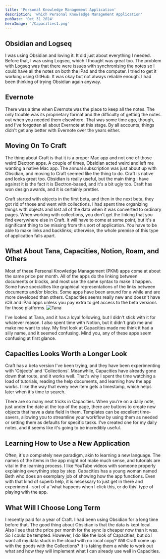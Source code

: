 ```yaml
---
title: 'Personal Knowledge Management Application'
description: 'which Personal Knowledge Management Application'
pubDate: 'Oct 31 2024'
heroImage: '/Capacities1.png'
---
```

## Obsidian and Logseq

I was using Obsidian and loving it. It did just about everything I needed. Before that, I was using Logseq, which I thought was great too. The problem with Logseq was that there were issues with synchronising the notes so I could have all the notes on both the iPad and the computer. I tried to get it working using GitHub. It was okay but not always reliable enough. I had been thinking of trying Obsidian again anyway.

## Evernote

There was a time when Evernote was the place to keep all the notes. The only trouble was its proprietary format and the difficulty of getting the notes out when you needed them elsewhere. That was some time ago, though, and I've forgotten all about Evernote at this stage. By all accounts, things didn't get any better with Evernote over the years either.

## Moving On To Craft

The thing about Craft is that it is a proper Mac app and not one of those weird Electron apps. A couple of times, Obsidian acted weird and left me wanting a native Mac app. The annual subscription was just about up with Obsidian, and moving to Craft seemed like the thing to do. Craft is native and looks great too. Obsidian is really useful, but the main thing I have against it is the fact it is Electron-based, and it's a bit ugly too. Craft has won design awards, and it is certainly prettier.

Craft started with objects in the first beta, and then in the next beta, they got rid of those and went with collections. I had spent time organizing things with objects and lost all of the data when it was converted to ordinary pages. When working with collections, you don't get the linking that you find everywhere else in Craft. It will have to come at some point, but it's a significant thing to be missing from this sort of application. You have to be able to make links and backlinks; otherwise, the whole premise of this type of application falls apart.

## What About Tana, Capacities, Notion, Roam, and Others

Most of these Personal Knowledge Management (PKM) apps come at about the same price per month. All of the apps do the linking between documents or blocks, and most use the same syntax to make it happen. Some have specialties like graphical representations of the links between documents and/or blocks. Some apps have been around for a while and are more developed than others. Capacities seems really new and doesn't have iOS and iPad apps unless you pay extra to get access to the beta versions for those platforms.
![Tana](/Tana1.png)

I've looked at Tana, and it has a loyal following, but I didn't stick with it for whatever reason. I also spent time with Notion, but it didn't grab me and make me want to stay. My first look at Capacities made me think it had a silly name, and it seemed confusing. Mind you, any of these apps seem confusing at first glance.

## Capacities Looks Worth a Longer Look

Craft has a beta version I've been trying, and they have been experimenting with 'Objects' and 'Collections'. Meanwhile, Capacities have already gone down that route, and it works well. That's why I spent the time watching a load of tutorials, reading the help documents, and learning how the app works. I like the way that every new item gets a timestamp, which helps later when it's time to search.

There are so many neat tricks in Capacities. When you're on a daily note, just under the date at the top of the page, there are buttons to create new objects that have a date field in them. Templates can be excellent time-savers, allowing you to streamline your workflow by using them as needed or setting them as defaults for specific tasks. I've created one for my daily notes, and it seems like it's going to be incredibly useful.

## Learning How to Use a New Application

Often, it's a completely new paradigm, akin to learning a new language. The names of the items in the app might not make much sense, and tutorials are vital in the learning process. I like YouTube videos with someone properly explaining everything step by step. Capacities has a young woman named Beth who does an exemplary job of showing how the app functions. Even with that kind of superb help, it is necessary to just get in there and experiment--sort of a 'what happens when I click this, or do this' type of playing with the app.

## What Will I Choose Long Term

I recently paid for a year of Craft. I had been using Obsidian for a long time before that. The good thing about Obsidian is that the data is kept local. Also I see that the price per month for the sync is cheaper now than it was. So I could be tempted. However, I do like the look of Capacities, but do I want all my data stuck in the cloud with no local copy? Will Craft come up with the goods with the Collections? It is taking them a while to work out what and how they will implement what I can already use well in Capacities.
